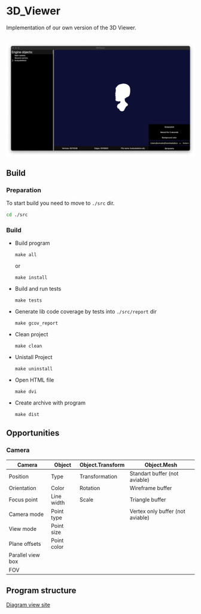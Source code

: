# 3D_Viewer 
Implementation of our own version of the 3D Viewer.

<br><img src="readme/3dviewer.png">
## Build
### Preparation
   To start build you need to move to `./src` dir.
   ```Bash
   cd ./src
   ```
### Build
* Build program

   ```
   make all
   ```
   or
   ```
   make install
   ```
*  Build and run tests
   ```
   make tests
   ```
*  Generate lib code coverage by tests into `./src/report` dir
   ```
   make gcov_report
   ```
*  Clean project
   ```
   make clean
   ```
*  Unistall Project
   ```
   make uninstall
   ```
*  Open HTML file
   ```
   make dvi
   ```
*  Create archive with program
   ```
   make dist
   ```

## Opportunities

### Camera

| Camera        | Object  | Object.Transform | Object.Mesh
--------------- | -------- | ----------------- | ----
| Position      | Type       |   Transformation | Standart buffer (not aviable)
| Orientation   | Color       |  Rotation | Wireframe buffer
| Focus point   | Line width      | Scale | Triangle buffer
| Camera mode   | Point type      |    | Vertex only buffer (not aviable)
| View mode     | Point size      |
| Plane offsets | Point color      |
| Parallel view box |      |
| FOV |    |



## Program structure
   [Diagram view site](https://www.figma.com/file/nGy4tPASGJtjk9WPn4Hvln/Untitled?type=whiteboard&node-id=0%3A1&t=a1sLc8c37jnA8Nz1-1)